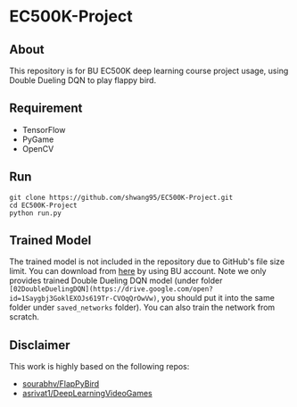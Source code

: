 # EC500K-Project

## About

This repository is for BU EC500K deep learning course project usage, using Double Dueling DQN to play flappy bird.

## Requirement

- TensorFlow
- PyGame
- OpenCV

## Run

    git clone https://github.com/shwang95/EC500K-Project.git
    cd EC500K-Project
    python run.py

## Trained Model

The trained model is not included in the repository due to GitHub's file size limit. You can download from [here](https://drive.google.com/open?id=1KE56u4417NHa5HX6ADITARorQ4KjyaPD) by using BU account. Note we only provides trained Double Dueling DQN model (under folder `[02DoubleDuelingDQN](https://drive.google.com/open?id=1Saygbj3GoklEXOJs619Tr-CVOqQrOwVw)`, you should put it into the same folder under `saved_networks` folder). You can also train the network from scratch.

## Disclaimer

This work is highly based on the following repos:

- [sourabhv/FlapPyBird](https://github.com/sourabhv/FlapPyBird)
- [asrivat1/DeepLearningVideoGames](https://github.com/asrivat1/DeepLearningVideoGames)
